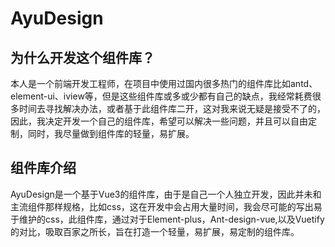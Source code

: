 # AyuDesign

## 为什么开发这个组件库？

本人是一个前端开发工程师，在项目中使用过国内很多热门的组件库比如antd、element-ui、iview等，但是这些组件库或多或少都有自己的缺点，我经常耗费很多时间去寻找解决办法，或者基于此组件库二开，这对我来说无疑是接受不了的，因此，我决定开发一个自己的组件库，希望可以解决一些问题，并且可以自由定制，同时，我尽量做到组件库的轻量，易扩展。

## 组件库介绍

AyuDesign是一个基于Vue3的组件库，由于是自己一个人独立开发，因此并未和主流组件那样规格，比如css，这在开发中会占用大量时间，我会尽可能的写出易于维护的css，此组件库，通过对于Element-plus，Ant-design-vue,以及Vuetify的对比，吸取百家之所长，旨在打造一个轻量，易扩展，易定制的组件库。

